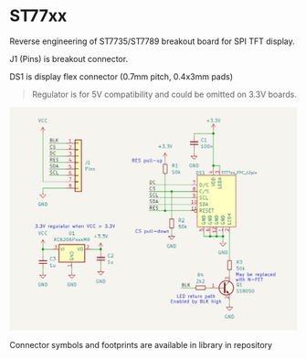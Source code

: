 # ST77xx

Reverse engineering of ST7735/ST7789 breakout board for SPI TFT display.

J1 (Pins) is breakout connector.

DS1 is display flex connector (0.7mm pitch, 0.4x3mm pads)

> Regulator is for 5V compatibility and could be omitted on 3.3V boards.

![Schematics](schematics.png)

Connector symbols and footprints are available in library in repository
